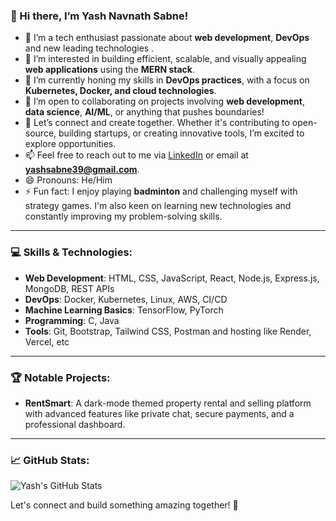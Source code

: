 ### 👋 Hi there, I’m Yash Navnath Sabne!

- 🔭 I’m a tech enthusiast passionate about **web development**, **DevOps** and new leading technologies .
- 👀 I’m interested in building efficient, scalable, and visually appealing **web applications** using the **MERN stack**.
- 🌱 I’m currently honing my skills in **DevOps practices**, with a focus on **Kubernetes, Docker, and cloud technologies**.
- 💬 I’m open to collaborating on projects involving **web development**, **data science**, **AI/ML**, or anything that pushes boundaries!
- 💞️ Let’s connect and create together. Whether it's contributing to open-source, building startups, or creating innovative tools, I’m excited to explore opportunities.
- 📫 Feel free to reach out to me via [LinkedIn](https://www.linkedin.com/in/yash-sabne-77239b287/) or email at **yashsabne39@gmail.com**.
- 😄 Pronouns: He/Him
- ⚡ Fun fact: I enjoy playing **badminton** and challenging myself with strategy games. I'm also keen on learning new technologies and constantly improving my problem-solving skills.

---

### 💻 Skills & Technologies:
- **Web Development**: HTML, CSS, JavaScript, React, Node.js, Express.js, MongoDB, REST APIs
- **DevOps**: Docker, Kubernetes, Linux, AWS, CI/CD
- **Machine Learning Basics**: TensorFlow, PyTorch
- **Programming**: C, Java
- **Tools**: Git, Bootstrap, Tailwind CSS, Postman and hosting like Render, Vercel, etc

---

### 🏆 Notable Projects:
- **RentSmart**: A dark-mode themed property rental and selling platform with advanced features like private chat, secure payments, and a professional dashboard.


---

### 📈 GitHub Stats:
![Yash's GitHub Stats](https://github-readme-stats.vercel.app/api?username=yashsabne&show_icons=true&theme=radical)

Let's connect and build something amazing together! 🚀
